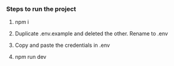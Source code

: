 ### Steps to run the project

1) npm i

2) Duplicate .env.example and deleted the other. Rename to .env

3) Copy and paste the credentials in .env

4) npm run dev